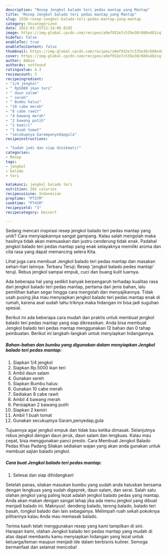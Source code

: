 ```yaml
---
description: "Resep Jengkol balado teri pedas mantap yang Mantap"
title: "Resep Jengkol balado teri pedas mantap yang Mantap"
slug: 1938-resep-jengkol-balado-teri-pedas-mantap-yang-mantap
category: Uncategorized
date: 2022-03-25T22:14:08.819Z
image: https://img-global.cpcdn.com/recipes/a9ef932e7c535e30/680x482cq70/jengkol-balado-teri-pedas-mantap-foto-resep-utama.jpg
hideToc: false
enableToc: true
enableTocContent: false
thumbnail: https://img-global.cpcdn.com/recipes/a9ef932e7c535e30/680x482cq70/jengkol-balado-teri-pedas-mantap-foto-resep-utama.jpg
cover: https://img-global.cpcdn.com/recipes/a9ef932e7c535e30/680x482cq70/jengkol-balado-teri-pedas-mantap-foto-resep-utama.jpg
author: Admin
authorAv: notfound
ratingvalue: 4.3
reviewcount: 3
recipeingredient:
- "1/4 jengkol"
- " Rp5000 ikan teri"
- " daun salam"
- " sereh"
- " Bumbu halus"
- "10 cabe merah"
- "8 cabe rawit"
- "4 bawang merah"
- "2 bawang putih"
- "2 kemiri"
- "1 buah tomat"
- "secukupnya Garampenyedapgula"
recipeinstructions:

- "Sudah jadi dan siap dinikmati!"
categories:
- Resep
tags:
- jengkol
- balado
- teri

katakunci: jengkol balado teri 
nutrition: 265 calories
recipecuisine: Indonesian
preptime: "PT37M"
cooktime: "PT45M"
recipeyield: "3"
recipecategory: Dessert

---
```





Sedang mencari inspirasi resep jengkol balado teri pedas mantap yang unik? Cara menyiapkannya sangat gampang. Kalau salah mengolah maka hasilnya tidak akan memuaskan dan justru cenderung tidak enak. Padahal jengkol balado teri pedas mantap yang enak selayaknya memiliki aroma dan cita rasa yang dapat memancing selera Kita.





Lihat juga cara membuat Jengkol balado teri pedas mantap dan masakan sehari-hari lainnya. Terbaru Teruji; Resep &#39;jengkol balado pedes mantap&#39; teruji. Rebus jengkol sampai empuk, cuci dan buang kulit luarnya.

Ada beberapa hal yang sedikit banyak berpengaruh terhadap kualitas rasa dari jengkol balado teri pedas mantap, pertama dari jenis bahan, lalu pemilihan bahan segar hingga cara mengolah dan menyajikannya. Tidak usah pusing jika mau menyiapkan jengkol balado teri pedas mantap enak di rumah, karena asal sudah tahu triknya maka hidangan ini bisa jadi suguhan spesial.






Berikut ini ada beberapa cara mudah dan praktis untuk membuat jengkol balado teri pedas mantap yang siap dikreasikan. Anda bisa membuat Jengkol balado teri pedas mantap menggunakan 12 bahan dan 0 tahap pembuatan. Berikut ini langkah-langkah untuk menyiapkan hidangannya.

<!--inarticleads1-->

##### Bahan-bahan dan bumbu yang digunakan dalam menyiapkan Jengkol balado teri pedas mantap:

1. Siapkan 1/4 jengkol
1. Siapkan  Rp.5000 ikan teri
1. Ambil  daun salam
1. Gunakan  sereh
1. Siapkan  Bumbu halus:
1. Gunakan 10 cabe merah
1. Sediakan 8 cabe rawit
1. Ambil 4 bawang merah
1. Persiapkan 2 bawang putih
1. Siapkan 2 kemiri
1. Ambil 1 buah tomat
1. Gunakan secukupnya Garam,penyedap,gula


Tujuannya agar jengkol empuk dan tidak bau ketika dimasak. Selanjutnya rebus jengkol dengan daun jeruk, daun salam dan lengkuas. Kalau mau cepat, bisa menggunakan panci presto. Cara Membuat Jengkol Balado Pedas Khas Padang Silakan sediakan wajan yang akan anda gunakan untuk membuat sajian balado jengkol. 

<!--inarticleads2-->

##### Cara buat Jengkol balado teri pedas mantap:


1. Selesai dan siap dihidangkan!

Setelah panas, silakan masukan bumbu yang sudah anda haluskan bersama dengan lengkuas yang sudah digeprek, daun salam, dan serai. Salah satu olahan jengkol yang paling lezat adalah jengkol balado pedas yang mantap. Anda akan makan dengan sangat lahap jika ada menu jengkol yang dibuat menjadi balado ini. Maknyus!. dendeng balado, terong balado, balado teri basah, tongkol balado dan lain sebagainya. Melimpah ruah sekali pokoknya pilihannya kalau Anda mau memasak balado. 

Terima kasih telah menggunakan resep yang kami tampilkan di sini. Harapan kami, olahan Jengkol balado teri pedas mantap yang mudah di atas dapat membantu kamu menyiapkan hidangan yang lezat untuk keluarga/teman maupun menjadi ide dalam berbisnis kuliner. Semoga bermanfaat dan selamat mencoba!
